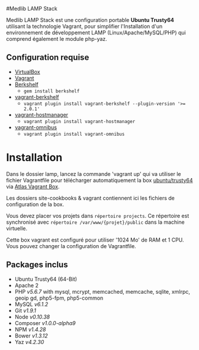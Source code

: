 #Medlib LAMP Stack

Medlib LAMP Stack est une configuration portable __Ubuntu Trusty64__ utilisant la technologie Vagrant, pour simplifier l'Installation d'un environnement de développement LAMP (Linux/Apache/MySQL/PHP) qui comprend également le module php-yaz.

## Configuration requise
* [VirtualBox](https://www.virtualbox.org)
* [Vagrant](http://vagrantup.com)
* [Berkshelf](http://berkshelf.com)
	* `gem install berkshelf`
* [vagrant-berkshelf](https://github.com/riotgames/vagrant-berkshelf)
	* `vagrant plugin install vagrant-berkshelf --plugin-version '>= 2.0.1'`
* [vagrant-hostmanager](https://github.com/smdahlen/vagrant-hostmanager)
	* `vagrant plugin install vagrant-hostmanager`
* [vagrant-omnibus](https://github.com/schisamo/vagrant-omnibus)
	* `vagrant plugin install vagrant-omnibus`

# Installation

Dans le dossier lamp, lancez la commande 'vagrant up' qui va utiliser le fichier Vagrantfile pour télécharger automatiquement la box [ubuntu/trusty64](https://atlas.hashicorp.com/ubuntu/boxes/trusty64) via [Atlas Vagrant Box](https://atlas.hashicorp.com/boxes/search?utm_source=vagrantcloud.com&vagrantcloud=1).

  Les dossiers site-cookbooks & vagrant contiennent ici les fichiers de configuration de la box.

  Vous devez placer vos projets dans `répertoire projects`. Ce répertoire est synchronisé avec `répertoire /var/www/{projet}/public` dans la machine virtuelle.

Cette box vagrant est configuré pour utiliser '1024 Mo' de RAM et 1 CPU. Vous pouvez changer la configuration de Vagrantfile.

## Packages inclus

- Ubuntu Trusty64 (64-Bit)
- Apache 2
- PHP _v5.6.7_ with mysql, mcrypt, memcached, memcache, sqlite, xmlrpc, geoip gd, php5-fpm, php5-common
- MySQL _v6.1.2_
- Git _v1.9.1_
- Node _v0.10.38_
- Composer _v1.0.0-alpha9_
- NPM _v1.4.28_
- Bower _v1.3.12_
- Yaz _v4.2.30_
